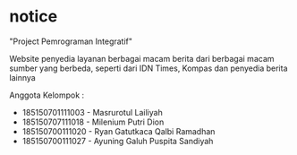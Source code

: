 # notice
"Project Pemrograman Integratif"

Website penyedia layanan berbagai macam berita dari berbagai macam sumber yang berbeda, seperti dari IDN Times, Kompas dan penyedia berita lainnya

Anggota Kelompok :
- 185150701111003 - Masrurotul Lailiyah
- 185150707111018 - Milenium Putri Dion
- 185150700111020 - Ryan Gatutkaca Qalbi Ramadhan
- 185150700111027 - Ayuning Galuh Puspita Sandiyah
